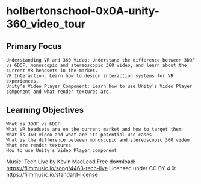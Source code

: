 # holbertonschool-0x0A-unity-360_video_tour

## Primary Focus

    Understanding VR and 360 Video: Understand the difference between 3DOF vs 6DOF, monoscopic and stereoscopic 360 video, and learn about the current VR headsets in the market.
    VR Interaction: Learn how to design interaction systems for VR experiences.
    Unity’s Video Player Component: Learn how to use Unity’s Video Player component and what render textures are.

## Learning Objectives

    What is 3DOF vs 6DOF
    What VR headsets are on the current market and how to target them
    What is 360 video and what are its potential use cases
    What is the difference between monoscopic and stereoscopic 360 video
    What are render textures
    How to use Unity’s Video Player component

Music: Tech Live by Kevin MacLeod
Free download: https://filmmusic.io/song/4463-tech-live
Licensed under CC BY 4.0: https://filmmusic.io/standard-license
